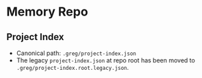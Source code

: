 # Memory Repo

## Project Index
- Canonical path: `.greg/project-index.json`
- The legacy `project-index.json` at repo root has been moved to `.greg/project-index.root.legacy.json`.
